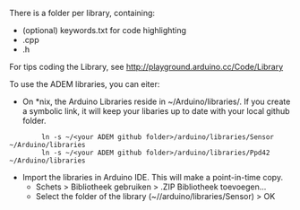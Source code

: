There is a <LibraryName> folder per library, containing:
* (optional) keywords.txt for code highlighting
* <LibraryName>.cpp
* <LibraryName>.h

For tips coding the Library, see http://playground.arduino.cc/Code/Library

To use the ADEM libraries, you can eiter:
* On *nix, the Arduino Libraries reside in ~/Arduino/libraries/. If you create a symbolic link, it will keep your libaries up to date with your local github folder.
```
        ln -s ~/<your ADEM github folder>/arduino/libraries/Sensor ~/Arduino/libraries
        ln -s ~/<your ADEM github folder>/arduino/libraries/Ppd42 ~/Arduino/libraries
```
* Import the libraries in Arduino IDE. This will make a point-in-time copy.
  * Schets > Bibliotheek gebruiken > .ZIP Bibliotheek toevoegen...
  * Select the folder of the library (~/<your ADEM github folder>/arduino/libraries/Sensor) > OK
